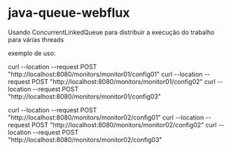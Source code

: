 # java-queue-webflux
Usando ConcurrentLinkedQueue para distribuir a execução do trabalho para várias threads 

exemplo de uso: 

curl --location --request POST "http://localhost:8080/monitors/monitor01/config01"
curl --location --request POST "http://localhost:8080/monitors/monitor01/config02"
curl --location --request POST "http://localhost:8080/monitors/monitor01/config03"

curl --location --request POST "http://localhost:8080/monitors/monitor02/config01"
curl --location --request POST "http://localhost:8080/monitors/monitor02/config02"
curl --location --request POST "http://localhost:8080/monitors/monitor02/config03"

